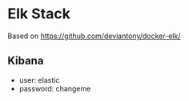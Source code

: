 # Elk Stack

Based on https://github.com/deviantony/docker-elk/

## Kibana

- user: elastic
- password: changeme
